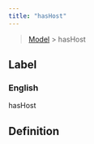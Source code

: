```yaml
---
title: "hasHost"
---
```


> [Model](../../) > hasHost

## Label

### English
hasHost


## Definition
    


    
